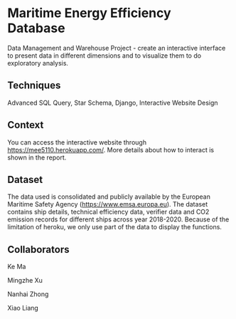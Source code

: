 # Maritime Energy Efficiency Database
Data Management and Warehouse Project - create an interactive interface to present data in different dimensions and to visualize them to do exploratory analysis.

## Techniques 
Advanced SQL Query, Star Schema, Django, Interactive Website Design

## Context
You can access the interactive website through https://mee5110.herokuapp.com/.
More details about how to interact is shown in the report.

## Dataset
The data used is consolidated and publicly available by the European Maritime Safety Agency (https://www.emsa.europa.eu). The dataset contains ship details, technical efficiency data, verifier data and CO2 emission records for different ships across year 2018-2020. Because of the limitation of heroku, we only use part of the data to display the functions.

## Collaborators
Ke Ma

Mingzhe Xu

Nanhai Zhong

Xiao Liang

